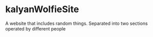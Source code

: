 # kalyanWolfieSite
A website that includes random things. Separated into two sections operated by different people

